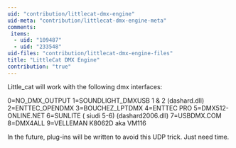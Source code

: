 ```yaml
---
uid: "contribution/littlecat-dmx-engine"
uid-meta: "contribution/littlecat-dmx-engine-meta"
comments: 
 items: 
  - uid: "109487"
  - uid: "233548"
uid-files: "contribution/littlecat-dmx-engine-files"
title: "LittleCat DMX Engine"
contribution: "true"
---
```


Little_cat will work with the following dmx interfaces:

0=NO_DMX_OUTPUT
1=SOUNDLIGHT_DMXUSB 1 & 2 (dashard.dll)
2=ENTTEC_OPENDMX
3=BOUCHEZ_LPTDMX
4=ENTTEC PRO
5=DMX512-ONLINE.NET
6=SUNLITE ( siudi 5-6) (dashard2006.dll)
7=USBDMX.COM
8=DMX4ALL
9=VELLEMAN K8062D aka VM116

In the future, plug-ins will be written to avoid this UDP trick. Just need time.
